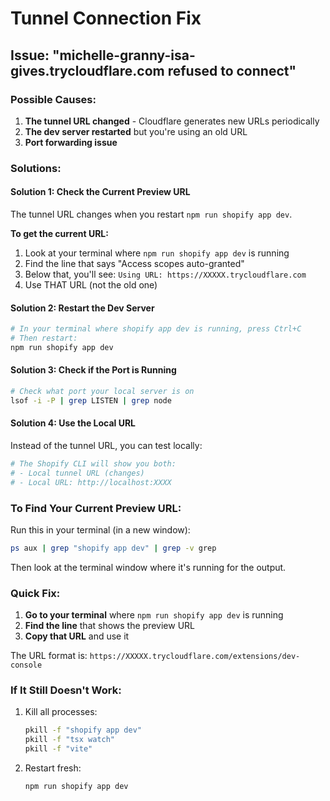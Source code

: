 # Tunnel Connection Fix

## Issue: "michelle-granny-isa-gives.trycloudflare.com refused to connect"

### Possible Causes:

1. **The tunnel URL changed** - Cloudflare generates new URLs periodically
2. **The dev server restarted** but you're using an old URL
3. **Port forwarding issue**

### Solutions:

#### Solution 1: Check the Current Preview URL

The tunnel URL changes when you restart `npm run shopify app dev`. 

**To get the current URL:**
1. Look at your terminal where `npm run shopify app dev` is running
2. Find the line that says "Access scopes auto-granted"
3. Below that, you'll see: `Using URL: https://XXXXX.trycloudflare.com`
4. Use THAT URL (not the old one)

#### Solution 2: Restart the Dev Server

```bash
# In your terminal where shopify app dev is running, press Ctrl+C
# Then restart:
npm run shopify app dev
```

#### Solution 3: Check if the Port is Running

```bash
# Check what port your local server is on
lsof -i -P | grep LISTEN | grep node
```

#### Solution 4: Use the Local URL

Instead of the tunnel URL, you can test locally:

```bash
# The Shopify CLI will show you both:
# - Local tunnel URL (changes)
# - Local URL: http://localhost:XXXX
```

### To Find Your Current Preview URL:

Run this in your terminal (in a new window):
```bash
ps aux | grep "shopify app dev" | grep -v grep
```

Then look at the terminal window where it's running for the output.

### Quick Fix:

1. **Go to your terminal** where `npm run shopify app dev` is running
2. **Find the line** that shows the preview URL
3. **Copy that URL** and use it

The URL format is: `https://XXXXX.trycloudflare.com/extensions/dev-console`

### If It Still Doesn't Work:

1. Kill all processes:
   ```bash
   pkill -f "shopify app dev"
   pkill -f "tsx watch"
   pkill -f "vite"
   ```

2. Restart fresh:
   ```bash
   npm run shopify app dev
   ```


